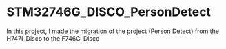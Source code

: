 # STM32746G_DISCO_PersonDetect

In this project, I made the migration of the project (Person Detect) from the H747I_Disco to the F746G_Disco
